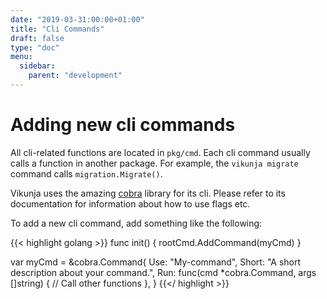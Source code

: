 ```yaml
---
date: "2019-03-31:00:00+01:00"
title: "Cli Commands"
draft: false
type: "doc"
menu:
  sidebar:
    parent: "development"
---
```


# Adding new cli commands

All cli-related functions are located in `pkg/cmd`.
Each cli command usually calls a function in another package.
For example, the `vikunja migrate` command calls `migration.Migrate()`.

Vikunja uses the amazing [cobra](https://github.com/spf13/cobra) library for its cli.
Please refer to its documentation for information about how to use flags etc.

To add a new cli command, add something like the following:

{{< highlight golang >}}
func init() {
	rootCmd.AddCommand(myCmd)
}

var myCmd = &cobra.Command{
	Use:   "My-command",
	Short: "A short description about your command.",
	Run: func(cmd *cobra.Command, args []string) {
		// Call other functions
	},
}
{{</ highlight >}}